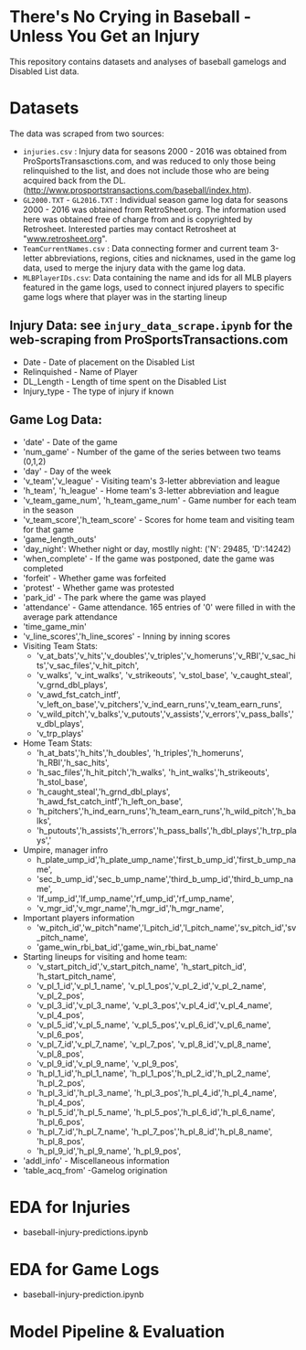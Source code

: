 # There's No Crying in Baseball - Unless You Get an Injury
This repository contains datasets and analyses of baseball gamelogs and Disabled List data.

# Datasets
The data was scraped from two sources:
- `injuries.csv` : Injury data for seasons 2000 - 2016 was obtained from ProSportsTransasctions.com, and was reduced to only those being relinquished to the list, and does not include those who are being acquired back from the DL. (http://www.prosportstransactions.com/baseball/index.htm).
- `GL2000.TXT` - `GL2016.TXT` : Individual season game log data for seasons 2000 - 2016 was obtained from RetroSheet.org. The information used here was obtained free of charge from and is copyrighted by Retrosheet.  Interested parties may contact Retrosheet at "www.retrosheet.org".
- `TeamCurrentNames.csv` : Data connecting former and current team 3-letter abbreviations, regions, cities and nicknames, used in the game log data, used to merge the injury data with the game log data.
- `MLBPlayerIDs.csv`: Data containing the name and ids for all MLB players featured in the game logs, used to connect injured players to specific game logs where that player was in the starting lineup

## Injury Data: see `injury_data_scrape.ipynb` for the web-scraping from ProSportsTransactions.com
- Date - Date of placement on the Disabled List
- Relinquished - Name of Player
- DL_Length - Length of time spent on the Disabled List
- Injury_type - The type of injury if known

## Game Log Data:
 * 'date' - Date of the game 
 * 'num_game' - Number of the game of the series between two teams (0,1,2)
 * 'day' - Day of the week
 * 'v_team','v_league' - Visiting team's 3-letter abbreviation and league
 * 'h_team', 'h_league' - Home team's 3-letter abbreviation and league
 * 'v_team_game_num', 'h_team_game_num' - Game number for each team in the season
 * 'v_team_score','h_team_score' - Scores for home team and visiting team for that game
 * 'game_length_outs' 
 * 'day_night': Whether night or day, mostlly night: ('N': 29485, 'D':14242)
 * 'when_complete' - If the game was postponed, date the game was completed
 * 'forfeit' - Whether game was forfeited
 * 'protest' - Whether game was protested
 * 'park_id' - The park where the game was played
 * 'attendance' - Game attendance. 165 entries of '0' were filled in with the average park attendance
 * 'time_game_min' 
 * 'v_line_scores','h_line_scores' - Inning by inning scores
 * Visiting Team Stats:
   * 'v_at_bats','v_hits','v_doubles','v_triples','v_homeruns','v_RBI','v_sac_hits','v_sac_files','v_hit_pitch',
   * 'v_walks', 'v_int_walks', 'v_strikeouts', 'v_stol_base', 'v_caught_steal', 'v_grnd_dbl_plays', 
   * 'v_awd_fst_catch_intf', 'v_left_on_base','v_pitchers','v_ind_earn_runs','v_team_earn_runs',
   * 'v_wild_pitch','v_balks','v_putouts','v_assists','v_errors','v_pass_balls','v_dbl_plays', 
   * 'v_trp_plays'
 * Home Team Stats:
   * 'h_at_bats','h_hits','h_doubles', 'h_triples','h_homeruns', 'h_RBI','h_sac_hits',
   * 'h_sac_files','h_hit_pitch','h_walks', 'h_int_walks','h_strikeouts', 'h_stol_base',
   * 'h_caught_steal','h_grnd_dbl_plays', 'h_awd_fst_catch_intf','h_left_on_base',
   * 'h_pitchers','h_ind_earn_runs','h_team_earn_runs','h_wild_pitch','h_balks',
   * 'h_putouts','h_assists','h_errors','h_pass_balls','h_dbl_plays','h_trp_plays','
* Umpire, manager infro
   * h_plate_ump_id','h_plate_ump_name','first_b_ump_id','first_b_ump_name',
   * 'sec_b_ump_id','sec_b_ump_name','third_b_ump_id','third_b_ump_name', 
   * 'lf_ump_id','lf_ump_name','rf_ump_id','rf_ump_name',
   * 'v_mgr_id','v_mgr_name','h_mgr_id','h_mgr_name',
* Important players information
   * 'w_pitch_id','w_pitch"name','l_pitch_id','l_pitch_name','sv_pitch_id','sv_pitch_name',
   * 'game_win_rbi_bat_id','game_win_rbi_bat_name'
* Starting lineups for visiting and home team:
    * 'v_start_pitch_id','v_start_pitch_name', 'h_start_pitch_id', 'h_start_pitch_name', 
    * 'v_pl_1_id','v_pl_1_name', 'v_pl_1_pos','v_pl_2_id','v_pl_2_name', 'v_pl_2_pos',
    * 'v_pl_3_id','v_pl_3_name', 'v_pl_3_pos','v_pl_4_id','v_pl_4_name', 'v_pl_4_pos',
    * 'v_pl_5_id','v_pl_5_name', 'v_pl_5_pos','v_pl_6_id','v_pl_6_name', 'v_pl_6_pos',
    * 'v_pl_7_id','v_pl_7_name', 'v_pl_7_pos', 'v_pl_8_id','v_pl_8_name', 'v_pl_8_pos',
    * 'v_pl_9_id','v_pl_9_name', 'v_pl_9_pos',
    * 'h_pl_1_id','h_pl_1_name', 'h_pl_1_pos','h_pl_2_id','h_pl_2_name', 'h_pl_2_pos',
    * 'h_pl_3_id','h_pl_3_name', 'h_pl_3_pos','h_pl_4_id','h_pl_4_name', 'h_pl_4_pos',
    * 'h_pl_5_id','h_pl_5_name', 'h_pl_5_pos','h_pl_6_id','h_pl_6_name', 'h_pl_6_pos',
    * 'h_pl_7_id','h_pl_7_name', 'h_pl_7_pos','h_pl_8_id','h_pl_8_name', 'h_pl_8_pos',
    * 'h_pl_9_id','h_pl_9_name', 'h_pl_9_pos',
* 'addl_info' - Miscellaneous information
* 'table_acq_from' -Gamelog origination

# EDA for Injuries
* baseball-injury-predictions.ipynb

# EDA for Game Logs
* baseball-injury-prediction.ipynb

# Model Pipeline & Evaluation
